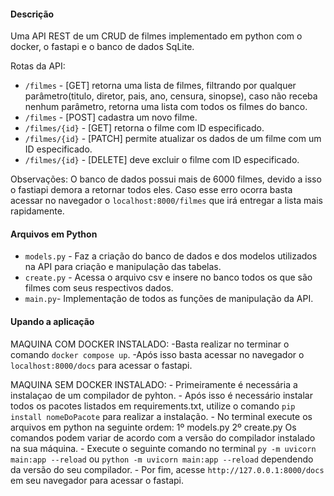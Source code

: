 #### Descrição

Uma API REST de um CRUD de filmes implementado em python com o docker, o fastapi e o banco de dados SqLite.

Rotas da API:

 - `/filmes` - [GET] retorna uma lista de filmes, filtrando por qualquer parâmetro(titulo, diretor, pais, ano, censura, sinopse), caso não receba nenhum parâmetro, retorna uma lista com todos os filmes do banco.
 - `/filmes` - [POST] cadastra um novo filme.
 - `/filmes/{id}` -  [GET] retorna o filme com ID especificado.
 - `/filmes/{id}` -  [PATCH] permite atualizar os dados de um filme com um ID especificado.
 - `/filmes/{id}` -  [DELETE] deve excluir o filme com ID especificado.

Observações: O banco de dados possui mais de 6000 filmes, devido a isso o fastiapi demora a retornar todos eles. Caso esse erro ocorra basta acessar no navegador o `localhost:8000/filmes` que irá entregar a lista mais rapidamente.


#### Arquivos em Python

 - `models.py` - Faz a criação do banco de dados e dos modelos utilizados na API para criação e manipulação das tabelas.
 - `create.py` - Acessa o arquivo csv e insere no banco todos os que são filmes com seus respectivos dados.
 - `main.py`- Implementação de todos as funções de manipulação da API.


#### Upando a aplicação
 
 MAQUINA COM DOCKER INSTALADO:
    -Basta realizar no terminar o comando `docker compose up`.
    -Após isso basta acessar no navegador o `localhost:8000/docs` para acessar o fastapi.

 MAQUINA SEM DOCKER INSTALADO:
    - Primeiramente é necessária a instalaçao de um compilador de pyhton.
    - Após isso é necessário instalar todos os pacotes listados em requirements.txt, utilize o comando `pip install nomeDoPacote` para realizar a instalação.
    - No terminal execute os arquivos em python na seguinte ordem:
        1º models.py
        2º create.py
        Os comandos podem variar de acordo com a versão do compilador instalado na sua máquina.
    - Execute o seguinte comando no terminal `py -m uvicorn main:app --reload` ou `python -m uvicorn main:app --reload` dependendo da versão do seu compilador.
    - Por fim, acesse `http://127.0.0.1:8000/docs` em seu navegador para acessar o fastapi.